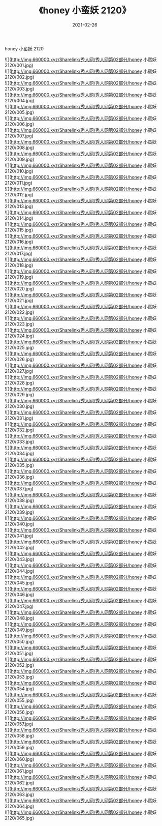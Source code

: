 ﻿---
layout: post
title:  《honey 小蛮妖 2120》
date:   2021-02-26
img: http://img.660000.xyz/Sharelink/秀人网/秀人网第02部分/honey 小蛮妖 2120/000.jpg
categories: [美女, 清纯, 唯美]
---

honey 小蛮妖 2120

  ![](http://img.660000.xyz/Sharelink/秀人网/秀人网第02部分/honey 小蛮妖 2120/001.jpg) <br> ![](http://img.660000.xyz/Sharelink/秀人网/秀人网第02部分/honey 小蛮妖 2120/002.jpg) <br> ![](http://img.660000.xyz/Sharelink/秀人网/秀人网第02部分/honey 小蛮妖 2120/003.jpg) <br> ![](http://img.660000.xyz/Sharelink/秀人网/秀人网第02部分/honey 小蛮妖 2120/004.jpg) <br> ![](http://img.660000.xyz/Sharelink/秀人网/秀人网第02部分/honey 小蛮妖 2120/005.jpg) <br> ![](http://img.660000.xyz/Sharelink/秀人网/秀人网第02部分/honey 小蛮妖 2120/006.jpg) <br> ![](http://img.660000.xyz/Sharelink/秀人网/秀人网第02部分/honey 小蛮妖 2120/007.jpg) <br> ![](http://img.660000.xyz/Sharelink/秀人网/秀人网第02部分/honey 小蛮妖 2120/008.jpg) <br> ![](http://img.660000.xyz/Sharelink/秀人网/秀人网第02部分/honey 小蛮妖 2120/009.jpg) <br> ![](http://img.660000.xyz/Sharelink/秀人网/秀人网第02部分/honey 小蛮妖 2120/010.jpg) <br> ![](http://img.660000.xyz/Sharelink/秀人网/秀人网第02部分/honey 小蛮妖 2120/011.jpg) <br> ![](http://img.660000.xyz/Sharelink/秀人网/秀人网第02部分/honey 小蛮妖 2120/012.jpg) <br> ![](http://img.660000.xyz/Sharelink/秀人网/秀人网第02部分/honey 小蛮妖 2120/013.jpg) <br> ![](http://img.660000.xyz/Sharelink/秀人网/秀人网第02部分/honey 小蛮妖 2120/014.jpg) <br> ![](http://img.660000.xyz/Sharelink/秀人网/秀人网第02部分/honey 小蛮妖 2120/015.jpg) <br> ![](http://img.660000.xyz/Sharelink/秀人网/秀人网第02部分/honey 小蛮妖 2120/016.jpg) <br> ![](http://img.660000.xyz/Sharelink/秀人网/秀人网第02部分/honey 小蛮妖 2120/017.jpg) <br> ![](http://img.660000.xyz/Sharelink/秀人网/秀人网第02部分/honey 小蛮妖 2120/018.jpg) <br> ![](http://img.660000.xyz/Sharelink/秀人网/秀人网第02部分/honey 小蛮妖 2120/019.jpg) <br> ![](http://img.660000.xyz/Sharelink/秀人网/秀人网第02部分/honey 小蛮妖 2120/020.jpg) <br> ![](http://img.660000.xyz/Sharelink/秀人网/秀人网第02部分/honey 小蛮妖 2120/021.jpg) <br> ![](http://img.660000.xyz/Sharelink/秀人网/秀人网第02部分/honey 小蛮妖 2120/022.jpg) <br> ![](http://img.660000.xyz/Sharelink/秀人网/秀人网第02部分/honey 小蛮妖 2120/023.jpg) <br> ![](http://img.660000.xyz/Sharelink/秀人网/秀人网第02部分/honey 小蛮妖 2120/024.jpg) <br> ![](http://img.660000.xyz/Sharelink/秀人网/秀人网第02部分/honey 小蛮妖 2120/025.jpg) <br> ![](http://img.660000.xyz/Sharelink/秀人网/秀人网第02部分/honey 小蛮妖 2120/026.jpg) <br> ![](http://img.660000.xyz/Sharelink/秀人网/秀人网第02部分/honey 小蛮妖 2120/027.jpg) <br> ![](http://img.660000.xyz/Sharelink/秀人网/秀人网第02部分/honey 小蛮妖 2120/028.jpg) <br> ![](http://img.660000.xyz/Sharelink/秀人网/秀人网第02部分/honey 小蛮妖 2120/029.jpg) <br> ![](http://img.660000.xyz/Sharelink/秀人网/秀人网第02部分/honey 小蛮妖 2120/030.jpg) <br> ![](http://img.660000.xyz/Sharelink/秀人网/秀人网第02部分/honey 小蛮妖 2120/031.jpg) <br> ![](http://img.660000.xyz/Sharelink/秀人网/秀人网第02部分/honey 小蛮妖 2120/032.jpg) <br> ![](http://img.660000.xyz/Sharelink/秀人网/秀人网第02部分/honey 小蛮妖 2120/033.jpg) <br> ![](http://img.660000.xyz/Sharelink/秀人网/秀人网第02部分/honey 小蛮妖 2120/034.jpg) <br> ![](http://img.660000.xyz/Sharelink/秀人网/秀人网第02部分/honey 小蛮妖 2120/035.jpg) <br> ![](http://img.660000.xyz/Sharelink/秀人网/秀人网第02部分/honey 小蛮妖 2120/036.jpg) <br> ![](http://img.660000.xyz/Sharelink/秀人网/秀人网第02部分/honey 小蛮妖 2120/037.jpg) <br> ![](http://img.660000.xyz/Sharelink/秀人网/秀人网第02部分/honey 小蛮妖 2120/038.jpg) <br> ![](http://img.660000.xyz/Sharelink/秀人网/秀人网第02部分/honey 小蛮妖 2120/039.jpg) <br> ![](http://img.660000.xyz/Sharelink/秀人网/秀人网第02部分/honey 小蛮妖 2120/040.jpg) <br> ![](http://img.660000.xyz/Sharelink/秀人网/秀人网第02部分/honey 小蛮妖 2120/041.jpg) <br> ![](http://img.660000.xyz/Sharelink/秀人网/秀人网第02部分/honey 小蛮妖 2120/042.jpg) <br> ![](http://img.660000.xyz/Sharelink/秀人网/秀人网第02部分/honey 小蛮妖 2120/043.jpg) <br> ![](http://img.660000.xyz/Sharelink/秀人网/秀人网第02部分/honey 小蛮妖 2120/044.jpg) <br> ![](http://img.660000.xyz/Sharelink/秀人网/秀人网第02部分/honey 小蛮妖 2120/045.jpg) <br> ![](http://img.660000.xyz/Sharelink/秀人网/秀人网第02部分/honey 小蛮妖 2120/046.jpg) <br> ![](http://img.660000.xyz/Sharelink/秀人网/秀人网第02部分/honey 小蛮妖 2120/047.jpg) <br> ![](http://img.660000.xyz/Sharelink/秀人网/秀人网第02部分/honey 小蛮妖 2120/048.jpg) <br> ![](http://img.660000.xyz/Sharelink/秀人网/秀人网第02部分/honey 小蛮妖 2120/049.jpg) <br> ![](http://img.660000.xyz/Sharelink/秀人网/秀人网第02部分/honey 小蛮妖 2120/050.jpg) <br> ![](http://img.660000.xyz/Sharelink/秀人网/秀人网第02部分/honey 小蛮妖 2120/051.jpg) <br> ![](http://img.660000.xyz/Sharelink/秀人网/秀人网第02部分/honey 小蛮妖 2120/052.jpg) <br> ![](http://img.660000.xyz/Sharelink/秀人网/秀人网第02部分/honey 小蛮妖 2120/053.jpg) <br> ![](http://img.660000.xyz/Sharelink/秀人网/秀人网第02部分/honey 小蛮妖 2120/054.jpg) <br> ![](http://img.660000.xyz/Sharelink/秀人网/秀人网第02部分/honey 小蛮妖 2120/055.jpg) <br> ![](http://img.660000.xyz/Sharelink/秀人网/秀人网第02部分/honey 小蛮妖 2120/056.jpg) <br> ![](http://img.660000.xyz/Sharelink/秀人网/秀人网第02部分/honey 小蛮妖 2120/057.jpg) <br> ![](http://img.660000.xyz/Sharelink/秀人网/秀人网第02部分/honey 小蛮妖 2120/058.jpg) <br> ![](http://img.660000.xyz/Sharelink/秀人网/秀人网第02部分/honey 小蛮妖 2120/059.jpg) <br> ![](http://img.660000.xyz/Sharelink/秀人网/秀人网第02部分/honey 小蛮妖 2120/060.jpg) <br> ![](http://img.660000.xyz/Sharelink/秀人网/秀人网第02部分/honey 小蛮妖 2120/061.jpg) <br> ![](http://img.660000.xyz/Sharelink/秀人网/秀人网第02部分/honey 小蛮妖 2120/062.jpg) <br> ![](http://img.660000.xyz/Sharelink/秀人网/秀人网第02部分/honey 小蛮妖 2120/063.jpg) <br> ![](http://img.660000.xyz/Sharelink/秀人网/秀人网第02部分/honey 小蛮妖 2120/064.jpg) <br> ![](http://img.660000.xyz/Sharelink/秀人网/秀人网第02部分/honey 小蛮妖 2120/065.jpg) <br>